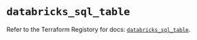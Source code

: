 # `databricks_sql_table`

Refer to the Terraform Registory for docs: [`databricks_sql_table`](https://registry.terraform.io/providers/databricks/databricks/1.26.0/docs/resources/sql_table).
